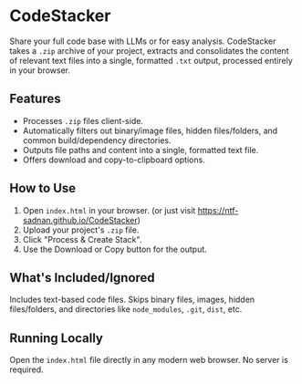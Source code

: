 # CodeStacker

Share your full code base with LLMs or for easy analysis. CodeStacker takes a `.zip` archive of your project, extracts and consolidates the content of relevant text files into a single, formatted `.txt` output, processed entirely in your browser.

## Features

*   Processes `.zip` files client-side.
*   Automatically filters out binary/image files, hidden files/folders, and common build/dependency directories.
*   Outputs file paths and content into a single, formatted text file.
*   Offers download and copy-to-clipboard options.

## How to Use
1.  Open `index.html` in your browser. (or just visit https://ntf-sadnan.github.io/CodeStacker)
2.  Upload your project's `.zip` file.
3.  Click "Process & Create Stack".
4.  Use the Download or Copy button for the output.

## What's Included/Ignored

Includes text-based code files. Skips binary files, images, hidden files/folders, and directories like `node_modules`, `.git`, `dist`, etc.

## Running Locally

Open the `index.html` file directly in any modern web browser. No server is required.


